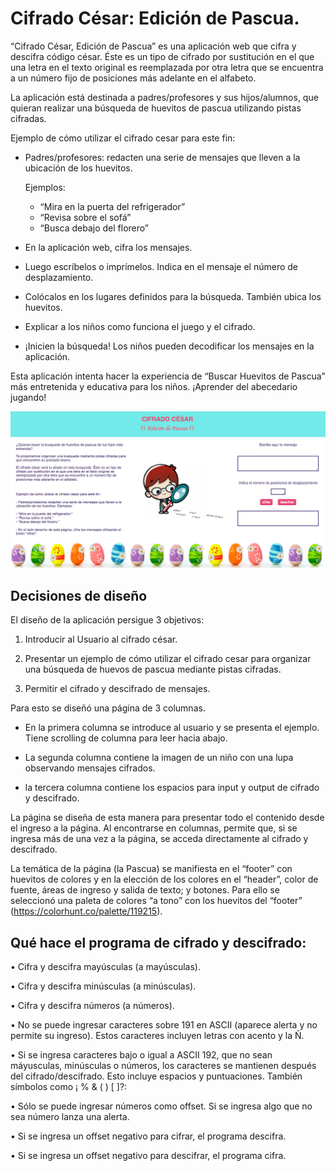 # Cifrado César: Edición de Pascua.

“Cifrado César, Edición de Pascua” es una aplicación web que cifra y descifra código césar. Éste es un tipo de cifrado por sustitución en el que una letra en el texto original es reemplazada por otra letra que se encuentra a un número fijo de posiciones más adelante en el alfabeto.

La aplicación está destinada a padres/profesores y sus hijos/alumnos, que quieran realizar una búsqueda de huevitos de pascua utilizando pistas cifradas. 

Ejemplo de cómo utilizar el cifrado cesar para este fin:

* Padres/profesores: redacten una serie de mensajes que lleven a la ubicación de los huevitos. 

  Ejemplos: 
  -	“Mira en la puerta del refrigerador”
  -	“Revisa sobre el sofá”
  -	“Busca debajo del florero”

* En la aplicación web, cifra los mensajes.

* Luego escríbelos o imprímelos. Indica en el mensaje el número de desplazamiento. 

* Colócalos en los lugares definidos para la búsqueda. También ubica los huevitos.

* Explicar a los niños como funciona el juego y el cifrado.

* ¡Inicien la búsqueda! Los niños pueden decodificar los mensajes en la aplicación.

Esta aplicación intenta hacer la experiencia de “Buscar Huevitos de Pascua” más entretenida y educativa para los niños. ¡Aprender del abecedario jugando!

![Pantalla](Pantalla.png)
## Decisiones de diseño

El diseño de la aplicación persigue 3 objetivos:

1)	Introducir al Usuario al cifrado césar.

2)	Presentar un ejemplo de cómo utilizar el cifrado cesar para organizar una búsqueda de huevos de pascua mediante pistas cifradas.

3)	Permitir el cifrado y descifrado de mensajes.

Para esto se diseñó una página de 3 columnas.

- En la primera columna se introduce al usuario y se presenta el ejemplo. Tiene scrolling de columna para leer hacia abajo.

- La segunda columna contiene la imagen de un niño con una lupa observando mensajes cifrados. 

- la tercera columna contiene los espacios para input y output de cifrado y descifrado.

La página se diseña de esta manera para presentar todo el contenido desde el ingreso a la página. Al encontrarse en columnas, permite que, si se ingresa más de una vez a la página, se acceda directamente al cifrado y descifrado.

La temática de la página (la Pascua) se manifiesta en el “footer” con huevitos de colores y en la elección de los colores en el “header”, color de fuente, áreas de ingreso y salida de texto; y botones. Para ello se seleccionó una paleta de colores “a tono” con los huevitos del “footer” (https://colorhunt.co/palette/119215).

## Qué hace el programa de cifrado y descifrado:

•	Cifra y descifra mayúsculas (a mayúsculas).

•	Cifra y descifra minúsculas (a minúsculas).

•	Cifra y descifra números (a números).

•	No se puede ingresar caracteres sobre 191 en ASCII (aparece alerta y no permite su ingreso).  Estos caracteres incluyen letras con acento y la Ñ.

•	Si se ingresa caracteres bajo o igual a ASCII 192, que no sean máyusculas, minúsculas o números, los caracteres se mantienen después del cifrado/descifrado. Esto incluye espacios y puntuaciones. También símbolos como ¡ % & ( ) [ ]?:

•	Sólo se puede ingresar números como offset. Si se ingresa algo que no sea número lanza una alerta. 

•	Si se ingresa un offset negativo para cifrar, el programa descifra.

•	Si se ingresa un offset negativo para descifrar, el programa cifra.